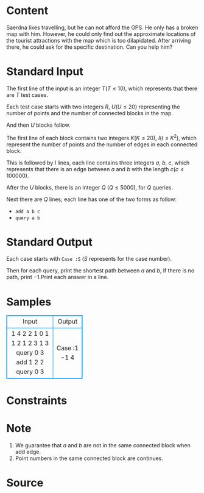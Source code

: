 
# Content

Saerdna likes travelling, but he can not afford the GPS. He only has a broken map with him. However, he could only find out the approximate locations of the tourist attractions with the map which is too dilapidated. After arriving there, he could ask for the specific destination. Can you help him?

# Standard Input

The first line of the input is an integer $T$($T\leq 10$), which represents that there are $T$ test cases.

Each test case starts with two integers $R$, $U$($U\leq 20$) representing the number of points and the number of connected blocks in the map. 

And then $U$ blocks follow. 

The first line of each block contains two integers $K$($K\leq 20$), $I$($I\leq K^2$), which represent the number of points and the number of edges in each connected block.

This is followed by $I$ lines, each line contains three integers $a$, $b$, $c$, which represents that there is an edge between $a$ and $b$ with the length $c$($c\leq 100000$).

After the $U$ blocks, there is an integer $Q$ ($Q\leq 5000$), for $Q$ queries.

Next there are $Q$ lines; each line has one of the two forms as follow:
* `add a b c`
* `query a b`

# Standard Output

Each case starts with `Case :S` ($S$ represents for the case number).

Then for each query, print the shortest path between $a$ and $b$, if there is no path, print $-1$.Print each answer in a line.

# Samples

<style>
        table,table tr th, table tr td { border:1px solid #0094ff; }
        table { width: 200px; min-height: 25px; line-height: 25px; text-align: center; border-collapse: collapse;}   
    </style>
<table>
	<tr>
		<td>Input</td>
		<td>Output</td>
	</tr>
<tr><td>1
4 2
2 1
0 1 1
2 1
2 3 1
3
query 0 3
add 1 2 2
query 0 3</td><td>Case :1
-1
4</td></tr></table>


# Constraints



# Note

1. We guarantee that $a$ and $b$ are not in the same connected block when add edge.
2. Point numbers in the same connected block are continues.

# Source


